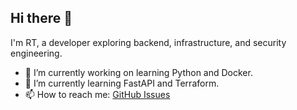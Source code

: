 ## Hi there 👋

I'm RT, a developer exploring backend, infrastructure, and security engineering.

- 🔭 I’m currently working on learning Python and Docker.
- 🌱 I’m currently learning FastAPI and Terraform.
- 📫 How to reach me: [GitHub Issues](https://github.com/asdfmz)

